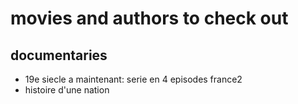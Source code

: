 # movies and authors to check out

## documentaries

- 19e siecle a maintenant: serie en 4 episodes france2
- histoire d'une nation
